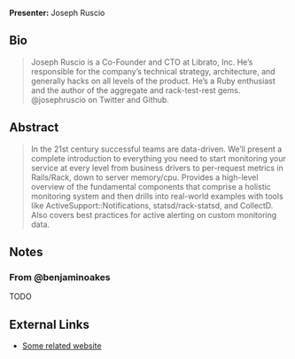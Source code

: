 **Presenter:** Joseph Ruscio

## Bio

> Joseph Ruscio is a Co-Founder and CTO at Librato, Inc. He’s responsible for the company’s technical strategy, architecture, and generally hacks on all levels of the product. He’s a Ruby enthusiast and the author of the aggregate and rack-test-rest gems. @josephruscio on Twitter and Github.

## Abstract

> In the 21st century successful teams are data-driven. We’ll present a complete introduction to everything you need to start monitoring your service at every level from business drivers to per-request metrics in Rails/Rack, down to server memory/cpu. Provides a high-level overview of the fundamental components that comprise a holistic monitoring system and then drills into real-world examples with tools like ActiveSupport::Notifications, statsd/rack-statsd, and CollectD. Also covers best practices for active alerting on custom monitoring data.

## Notes

### From @benjaminoakes

TODO

## External Links

* [Some related website](http://www.example.com/)
